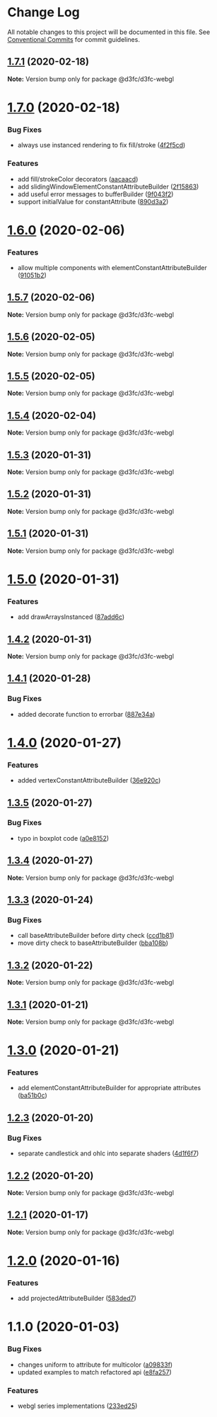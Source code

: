 # Change Log

All notable changes to this project will be documented in this file.
See [Conventional Commits](https://conventionalcommits.org) for commit guidelines.

## [1.7.1](https://github.com/d3fc/d3fc/compare/@d3fc/d3fc-webgl@1.7.0...@d3fc/d3fc-webgl@1.7.1) (2020-02-18)

**Note:** Version bump only for package @d3fc/d3fc-webgl





# [1.7.0](https://github.com/d3fc/d3fc/compare/@d3fc/d3fc-webgl@1.6.0...@d3fc/d3fc-webgl@1.7.0) (2020-02-18)


### Bug Fixes

* always use instanced rendering to fix fill/stroke ([4f2f5cd](https://github.com/d3fc/d3fc/commit/4f2f5cd))


### Features

* add fill/strokeColor decorators ([aacaacd](https://github.com/d3fc/d3fc/commit/aacaacd))
* add slidingWindowElementConstantAttributeBuilder ([2f15863](https://github.com/d3fc/d3fc/commit/2f15863))
* add useful error messages to bufferBuilder ([9f043f2](https://github.com/d3fc/d3fc/commit/9f043f2))
* support initialValue for constantAttribute ([890d3a2](https://github.com/d3fc/d3fc/commit/890d3a2))





# [1.6.0](https://github.com/d3fc/d3fc/compare/@d3fc/d3fc-webgl@1.5.7...@d3fc/d3fc-webgl@1.6.0) (2020-02-06)


### Features

* allow multiple components with elementConstantAttributeBuilder ([91051b2](https://github.com/d3fc/d3fc/commit/91051b2))





## [1.5.7](https://github.com/d3fc/d3fc/compare/@d3fc/d3fc-webgl@1.5.6...@d3fc/d3fc-webgl@1.5.7) (2020-02-06)

**Note:** Version bump only for package @d3fc/d3fc-webgl





## [1.5.6](https://github.com/d3fc/d3fc/compare/@d3fc/d3fc-webgl@1.5.5...@d3fc/d3fc-webgl@1.5.6) (2020-02-05)

**Note:** Version bump only for package @d3fc/d3fc-webgl





## [1.5.5](https://github.com/d3fc/d3fc/compare/@d3fc/d3fc-webgl@1.5.4...@d3fc/d3fc-webgl@1.5.5) (2020-02-05)

**Note:** Version bump only for package @d3fc/d3fc-webgl





## [1.5.4](https://github.com/d3fc/d3fc/compare/@d3fc/d3fc-webgl@1.5.3...@d3fc/d3fc-webgl@1.5.4) (2020-02-04)

**Note:** Version bump only for package @d3fc/d3fc-webgl





## [1.5.3](https://github.com/d3fc/d3fc/compare/@d3fc/d3fc-webgl@1.5.2...@d3fc/d3fc-webgl@1.5.3) (2020-01-31)

**Note:** Version bump only for package @d3fc/d3fc-webgl





## [1.5.2](https://github.com/d3fc/d3fc/compare/@d3fc/d3fc-webgl@1.5.1...@d3fc/d3fc-webgl@1.5.2) (2020-01-31)

**Note:** Version bump only for package @d3fc/d3fc-webgl





## [1.5.1](https://github.com/d3fc/d3fc/compare/@d3fc/d3fc-webgl@1.5.0...@d3fc/d3fc-webgl@1.5.1) (2020-01-31)

**Note:** Version bump only for package @d3fc/d3fc-webgl





# [1.5.0](https://github.com/d3fc/d3fc/compare/@d3fc/d3fc-webgl@1.4.2...@d3fc/d3fc-webgl@1.5.0) (2020-01-31)


### Features

* add drawArraysInstanced ([87add6c](https://github.com/d3fc/d3fc/commit/87add6c))





## [1.4.2](https://github.com/d3fc/d3fc/compare/@d3fc/d3fc-webgl@1.4.1...@d3fc/d3fc-webgl@1.4.2) (2020-01-31)

**Note:** Version bump only for package @d3fc/d3fc-webgl





## [1.4.1](https://github.com/d3fc/d3fc/compare/@d3fc/d3fc-webgl@1.4.0...@d3fc/d3fc-webgl@1.4.1) (2020-01-28)


### Bug Fixes

* added decorate function to errorbar ([887e34a](https://github.com/d3fc/d3fc/commit/887e34a))





# [1.4.0](https://github.com/d3fc/d3fc/compare/@d3fc/d3fc-webgl@1.3.5...@d3fc/d3fc-webgl@1.4.0) (2020-01-27)


### Features

* added vertexConstantAttributeBuilder ([36e920c](https://github.com/d3fc/d3fc/commit/36e920c))





## [1.3.5](https://github.com/d3fc/d3fc/compare/@d3fc/d3fc-webgl@1.3.4...@d3fc/d3fc-webgl@1.3.5) (2020-01-27)


### Bug Fixes

* typo in boxplot code ([a0e8152](https://github.com/d3fc/d3fc/commit/a0e8152))





## [1.3.4](https://github.com/d3fc/d3fc/compare/@d3fc/d3fc-webgl@1.3.3...@d3fc/d3fc-webgl@1.3.4) (2020-01-27)

**Note:** Version bump only for package @d3fc/d3fc-webgl





## [1.3.3](https://github.com/d3fc/d3fc/compare/@d3fc/d3fc-webgl@1.3.2...@d3fc/d3fc-webgl@1.3.3) (2020-01-24)


### Bug Fixes

* call baseAttributeBuilder before dirty check ([ccd1b81](https://github.com/d3fc/d3fc/commit/ccd1b81))
* move dirty check to baseAttributeBuilder ([bba108b](https://github.com/d3fc/d3fc/commit/bba108b))





## [1.3.2](https://github.com/d3fc/d3fc/compare/@d3fc/d3fc-webgl@1.3.1...@d3fc/d3fc-webgl@1.3.2) (2020-01-22)

**Note:** Version bump only for package @d3fc/d3fc-webgl





## [1.3.1](https://github.com/d3fc/d3fc/compare/@d3fc/d3fc-webgl@1.3.0...@d3fc/d3fc-webgl@1.3.1) (2020-01-21)

**Note:** Version bump only for package @d3fc/d3fc-webgl





# [1.3.0](https://github.com/d3fc/d3fc/compare/@d3fc/d3fc-webgl@1.2.3...@d3fc/d3fc-webgl@1.3.0) (2020-01-21)


### Features

* add elementConstantAttributeBuilder for appropriate attributes ([ba51b0c](https://github.com/d3fc/d3fc/commit/ba51b0c))





## [1.2.3](https://github.com/d3fc/d3fc/compare/@d3fc/d3fc-webgl@1.2.2...@d3fc/d3fc-webgl@1.2.3) (2020-01-20)


### Bug Fixes

* separate candlestick and ohlc into separate shaders ([4d1f6f7](https://github.com/d3fc/d3fc/commit/4d1f6f7))





## [1.2.2](https://github.com/d3fc/d3fc/compare/@d3fc/d3fc-webgl@1.2.1...@d3fc/d3fc-webgl@1.2.2) (2020-01-20)

**Note:** Version bump only for package @d3fc/d3fc-webgl





## [1.2.1](https://github.com/d3fc/d3fc/compare/@d3fc/d3fc-webgl@1.2.0...@d3fc/d3fc-webgl@1.2.1) (2020-01-17)

**Note:** Version bump only for package @d3fc/d3fc-webgl





# [1.2.0](https://github.com/d3fc/d3fc/compare/@d3fc/d3fc-webgl@1.1.0...@d3fc/d3fc-webgl@1.2.0) (2020-01-16)


### Features

* add projectedAttributeBuilder ([583ded7](https://github.com/d3fc/d3fc/commit/583ded7))





# 1.1.0 (2020-01-03)


### Bug Fixes

* changes uniform to attribute for multicolor ([a09833f](https://github.com/d3fc/d3fc/commit/a09833f))
* updated examples to match refactored api ([e8fa257](https://github.com/d3fc/d3fc/commit/e8fa257))


### Features

* webgl series implementations ([233ed25](https://github.com/d3fc/d3fc/commit/233ed25))
